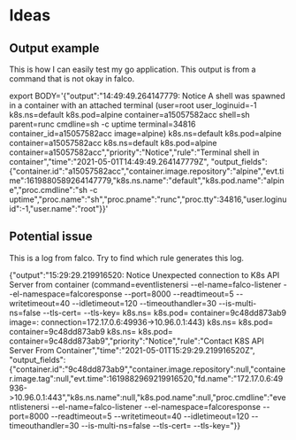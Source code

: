 # Ideas

## Output example

This is how I can easily test my go application.
This output is from a command that is not okay in falco.

export BODY='{"output":"14:49:49.264147779: Notice A shell was spawned in a container with an attached terminal (user=root user_loginuid=-1 k8s.ns=default k8s.pod=alpine container=a15057582acc shell=sh parent=runc cmdline=sh -c uptime terminal=34816 container_id=a15057582acc image=alpine) k8s.ns=default k8s.pod=alpine container=a15057582acc k8s.ns=default k8s.pod=alpine container=a15057582acc","priority":"Notice","rule":"Terminal shell in container","time":"2021-05-01T14:49:49.264147779Z", "output_fields": {"container.id":"a15057582acc","container.image.repository":"alpine","evt.time":1619880589264147779,"k8s.ns.name":"default","k8s.pod.name":"alpine","proc.cmdline":"sh -c uptime","proc.name":"sh","proc.pname":"runc","proc.tty":34816,"user.loginuid":-1,"user.name":"root"}}'

## Potential issue

This is a log from falco. Try to find which rule generates this log.

{"output":"15:29:29.219916520: Notice Unexpected connection to K8s API Server from container (command=eventlistenersi --el-name=falco-listener --el-namespace=falcoresponse --port=8000 --readtimeout=5 --writetimeout=40 --idletimeout=120 --timeouthandler=30 --is-multi-ns=false --tls-cert= --tls-key= k8s.ns=<NA> k8s.pod=<NA> container=9c48dd873ab9 image=<NA>:<NA> connection=172.17.0.6:49936->10.96.0.1:443) k8s.ns=<NA> k8s.pod=<NA> container=9c48dd873ab9 k8s.ns=<NA> k8s.pod=<NA> container=9c48dd873ab9","priority":"Notice","rule":"Contact K8S API Server From Container","time":"2021-05-01T15:29:29.219916520Z", "output_fields": {"container.id":"9c48dd873ab9","container.image.repository":null,"container.image.tag":null,"evt.time":1619882969219916520,"fd.name":"172.17.0.6:49936->10.96.0.1:443","k8s.ns.name":null,"k8s.pod.name":null,"proc.cmdline":"eventlistenersi --el-name=falco-listener --el-namespace=falcoresponse --port=8000 --readtimeout=5 --writetimeout=40 --idletimeout=120 --timeouthandler=30 --is-multi-ns=false --tls-cert= --tls-key="}}
